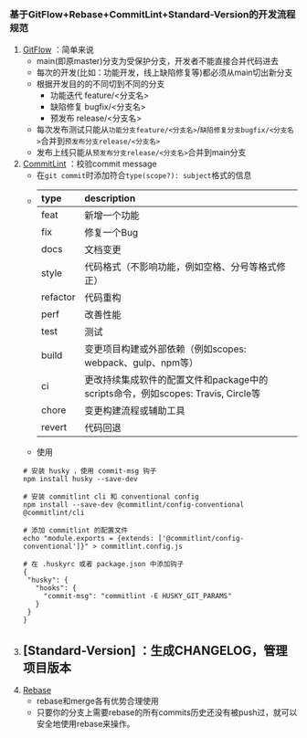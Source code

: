 ### 基于GitFlow+Rebase+CommitLint+Standard-Version的开发流程规范

1. [GitFlow](https://www.cnblogs.com/cnblogsfans/p/5075073.html) ：简单来说
    - main(即原master)分支为受保护分支，开发者不能直接合并代码进去
    - 每次的开发(比如：功能开发，线上缺陷修复等)都必须从main切出新分支
    - 根据开发目的的不同切到不同的分支
        - 功能迭代 feature/<分支名>
        - 缺陷修复 bugfix/<分支名>
        - 预发布 release/<分支名>
    - 每次发布测试只能从`功能分支feature/<分支名>`/`缺陷修复分支bugfix/<分支名>`合并到`预发布分支release/<分支名>`
    - 发布上线只能从`预发布分支release/<分支名>`合并到main分支
2. [CommitLint](https://github.com/conventional-changelog/commitlint) ：校验commit message
    - 在`git commit`时添加符合`type(scope?): subject`格式的信息
    - | type | description |
      | :---- | :---- |
      | feat | 新增一个功能 |
      | fix | 修复一个Bug |
      | docs | 文档变更 |
      | style | 代码格式（不影响功能，例如空格、分号等格式修正） |
      | refactor | 代码重构 |
      | perf | 改善性能 |
      | test | 测试 |
      | build | 变更项目构建或外部依赖（例如scopes: webpack、gulp、npm等） |
      | ci | 更改持续集成软件的配置文件和package中的scripts命令，例如scopes: Travis, Circle等 |
      | chore | 变更构建流程或辅助工具 |
      | revert | 代码回退 |
    - 使用
    ```
    # 安装 husky ，使用 commit-msg 钩子
    npm install husky --save-dev
   
    # 安装 commitlint cli 和 conventional config
    npm install --save-dev @commitlint/config-conventional @commitlint/cli
    
    # 添加 commitlint 的配置文件
    echo "module.exports = {extends: ['@commitlint/config-conventional']}" > commitlint.config.js
   
    # 在 .huskyrc 或者 package.json 中添加钩子
    {
     "husky": {
       "hooks": {
         "commit-msg": "commitlint -E HUSKY_GIT_PARAMS"
       }
     }
    }
    ```
3. [Standard-Version] ：生成CHANGELOG，管理项目版本
    - 
4. [Rebase](http://jartto.wang/2018/12/11/git-rebase/)
    - rebase和merge各有优势合理使用
    - 只要你的分支上需要rebase的所有commits历史还没有被push过，就可以安全地使用rebase来操作。